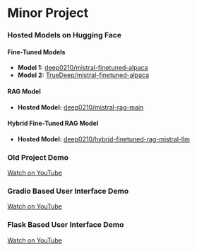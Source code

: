 # Minor Project

### Hosted Models on Hugging Face

#### Fine-Tuned Models
- **Model 1:** [deep0210/mistral-finetuned-alpaca](https://huggingface.co/deep0210/mistral-finetuned-alpaca/tree/main)  
- **Model 2:** [TrueDeep/mistral-finetuned-alpaca](https://huggingface.co/TrueDeep/mistral-finetuned-alpaca/tree/main)  

#### RAG Model
- **Hosted Model:** [deep0210/mistral-rag-main](https://huggingface.co/deep0210/mistral-rag-main/tree/main)  

#### Hybrid Fine-Tuned RAG Model
- **Hosted Model:** [deep0210/hybrid-finetuned-rag-mistral-llm](https://huggingface.co/deep0210/hybrid-finetuned-rag-mistral-llm/tree/main)  

### Old Project Demo
[Watch on YouTube](https://www.youtube.com/watch?v=8HqtthZS01w)  

### Gradio Based User Interface Demo
[Watch on YouTube](https://www.youtube.com/watch?v=efYL0NAV1uY)  

### Flask Based User Interface Demo
[Watch on YouTube](https://www.youtube.com/watch?v=PnQqAiyK6No)

